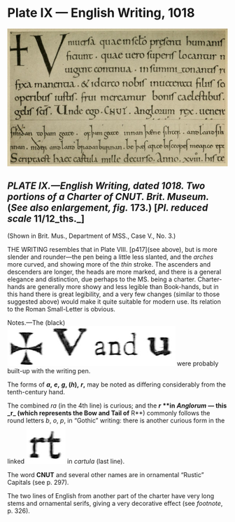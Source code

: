# Plate IX — English Writing, 1018

![Plate X.&#x2014;Italian \(first half of\) Twelfth-century Writing. \(Homilies and Lessons\). Brit. Mus., Harl. MS. 7183. \(See also enlargement, fig. 174\).](../.gitbook/assets/i449e-plate_ix.jpg)

## _PLATE IX.—English Writing, dated 1018. Two portions of a Charter of CNUT. Brit. Museum._ \(_See also enlargement, fig._ 173.\) \[_Pl. reduced scale_ 11/12_ths._\]   <a id="plate09-note"></a>

\(Shown in Brit. Mus., Department of MSS., Case V., No. 3.\)

THE WRITING resembles that in Plate VIII. \[p417\]\(see above\), but is more slender and rounder—the pen being a little less slanted, and the _arches_ more curved, and showing more of the _thin_ stroke. The ascenders and descenders are longer, the heads are more marked, and there is a general elegance and distinction, due perhaps to the MS. being a charter. Charter-hands are generally more showy and less legible than Book-hands, but in this hand there is great legibility, and a very few changes \(similar to those suggested above\) would make it quite suitable for modern use. Its relation to the Roman Small-Letter is obvious.

Notes.—The \(black\) ![MALTESE CROSS V and SMALL U](../.gitbook/assets/i417c1.jpg) were probably built-up with the writing pen.

The forms of _**a**_**,** _**e**_**,** _**g**_**, \(**_**h**_**\),** _**r**_**,** may be noted as differing considerably from the tenth-century hand.

The combined _ra_ \(in the 4th line\) is curious; and the _**r**_ **\*\*in** _**Anglorum**_ **— this \_**r**\_ \(which represents the Bow and Tail of** R\*\*\) commonly follows the round letters _b_, _o_, _p_, in “Gothic” writing: there is another curious form in the linked ![rt](../.gitbook/assets/i417c2.jpg) in _cartula_ \(last line\).

The word **CNUT** and several other names are in ornamental “Rustic” Capitals \(see p. 297\).

The two lines of English from another part of the charter have very long stems and ornamental serifs, giving a very decorative effect \(see _footnote_, p. 326\).

